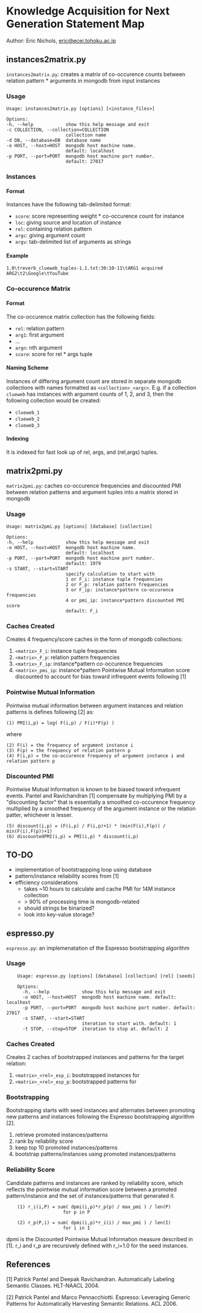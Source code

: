 # Knowledge Acquisition for Next Generation Statement Map

Author: Eric Nichols, <eric@ecei.tohoku.ac.jp>

## instances2matrix.py

`instances2matrix.py`: creates a matrix of co-occurence counts between relation pattern * arguments in mongodb from input instances

### Usage

	Usage: instances2matrix.py [options] [<instance_files>]

	Options:
  	-h, --help            show this help message and exit
  	-c COLLECTION, --collection=COLLECTION  
  		                  collection name
  	-d DB, --database=DB  database name
  	-o HOST, --host=HOST  mongodb host machine name. 
  						  default: localhost
  	-p PORT, --port=PORT  mongodb host machine port number. 
  						  default: 27017

### Instances

#### Format

Instances have the following tab-delimited format:

* `score`: score representing weight * co-occurence count for instance
* `loc`: giving source and location of instance
* `rel`: containing relation pattern
* `argc`: giving argument count
* `argv`: tab-delimited list of arguments as strings

#### Example

    1.0\treverb_clueweb_tuples-1.1.txt:30:10-11\tARG1 acquired ARG2\t2\Google\tYouTube
     
### Co-occurence Matrix

#### Format
   
The co-occurence matrix collection has the following fields:
     
* `rel`: relation pattern
* `arg1`: first argument
* ...
* `argn`: nth argument
* `score`: score for rel * args tuple

#### Naming Scheme

Instances of differing argument count are stored in separate mongodb collections with names formatted as `<collection>_<argc>`. E.g. if a collection `clueweb` has instances with argument counts of 1, 2, and 3, then the following collection would be created:
 
* `clueweb_1`
* `clueweb_2`
* `clueweb_3`
 
#### Indexing

It is indexed for fast look up of rel, args, and (rel,args) tuples.

## matrix2pmi.py

`matrix2pmi.py`: caches co-occurence frequencies and discounted PMI between relation patterns and argument tuples into a matrix stored in mongodb

### Usage

	Usage: matrix2pmi.py [options] [database] [collection]

	Options:
  	-h, --help            show this help message and exit
  	-o HOST, --host=HOST  mongodb host machine name. 
  						  default: localhost
  	-p PORT, --port=PORT  mongodb host machine port number. 
  						  default: 1979
  	-s START, --start=START
    	                  specify calculation to start with
        	              1 or F_i: instance tuple frequencies
            	          2 or F_p: relation pattern frequencies
                	      3 or F_ip: instance*pattern co-occurence frequencies
	                      4 or pmi_ip: instance*pattern discounted PMI score
                      	  default: F_i

### Caches Created

Creates 4 frequency/score caches in the form of mongodb collections:

1. `<matrix>_F_i`: instance tuple frequencies
2. `<matrix>_F_p`: relation pattern frequencies
3. `<matrix>_F_ip`: instance*pattern co-occurence frequencies
4. `<matrix>_pmi_ip`: instance*pattern Pointwise Mutual Information score discounted to account for bias toward infrequent events following [1]

### Pointwise Mutual Information

Pointwise mutual information between argument instances and relation patterns is defines following [2] as:

	(1) PMI(i,p) = log( F(i,p) / F(i)*F(p) )

where

	(2) F(i) = the frequency of argument instance i
	(3) F(p) = the frequency of relation pattern p
	(4) F(i,p) = the co-occurence frequency of argument instance i and relation pattern p

### Discounted PMI

Pointwise Mutual Information is known to be biased toward infrequent events. Pantel and Ravichandran [1] compensate by multiplying PMI by a "discounting factor" that is essentially a smoothed co-occurence frequency multiplied by a smoothed frequency of the argument instance or the relation patter, whichever is lesser.

	(5) discount(i,p) = (F(i,p) / F(i,p)+1) * (min(F(i),F(p)) / min(F(i),F(p))+1)
	(6) discountedPMI(i,p) = PMI(i,p) * discount(i,p)

## TO-DO

* implementation of bootstrappping loop using database
* pattern/instance reliability scores from [1]
* efficiency considerations
	* takes ~10 hours to calculate and cache PMI for 14M instance collection
	* \> 90% of processing time is mongodb-related
	* should strings be binarized?
	* look into key-value storage?

## espresso.py

`espresso.py`: an implemenatation of the Espresso bootstrapping algorithm

### Usage

        Usage: espresso.py [options] [database] [collection] [rel] [seeds]

        Options:
          -h, --help            show this help message and exit
          -o HOST, --host=HOST  mongodb host machine name. default: localhost
          -p PORT, --port=PORT  mongodb host machine port number. default: 27017
          -s START, --start=START
                                iteration to start with. default: 1
          -t STOP, --stop=STOP  iteration to stop at. default: 2

### Caches Created

Creates 2 caches of bootstrapped instances and patterns for the target 
relation:

1. `<matrix>_<rel>_esp_i`: bootstrapped instances for <rel>
2. `<matrix>_<rel>_esp_p`: bootstrapped patterns for <rel>

### Bootstrapping

Bootstrapping starts with seed instances and alternates between promoting new
patterns and instances following the Espresso bootstrapping algorithm [2].

1. retrieve promoted instances/patterns
2. rank by reliability score
3. keep top 10 promoted instances/patterns
4. bootstrap patterns/instances using promoted instances/patterns

### Reliability Score

Candidate patterns and instances are ranked by reliability score, which 
reflects the pointwise mutual information score between a promoted 
pattern/instance and the set of instances/patterns that generated it.

        (1) r_i(i,P) = sum( dpmi(i,p)*r_p(p) / max_pmi ) / len(P)
                         for p in P

        (2) r_p(P,i) = sum( dpmi(i,p)*r_i(i) / max_pmi ) / len(I)
                         for i in I

dpmi is the Discounted Pointwise Mutual Information measure described in [1].
r_i and r_p are recursively defined with r_i=1.0 for the seed instances.

## References

[1] Patrick Pantel and Deepak Ravichandran.
Automatically Labeling Semantic Classes.
HLT-NAACL 2004.

[2] Patrick Pantel and Marco Pennacchiotti.
Espresso: Leveraging Generic Patterns for Automatically Harvesting Semantic Relations.
ACL 2006.
